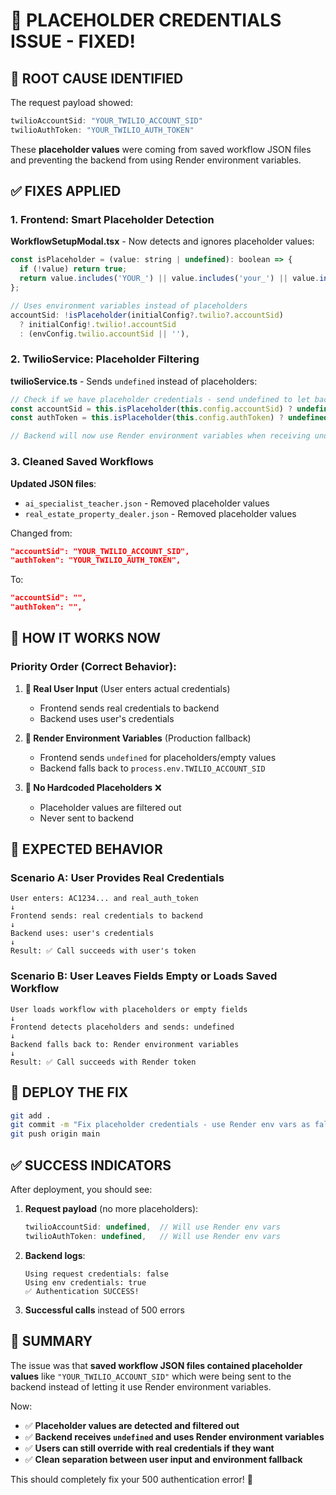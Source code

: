 # 🎯 PLACEHOLDER CREDENTIALS ISSUE - FIXED!

## **🚨 ROOT CAUSE IDENTIFIED**

The request payload showed:
```javascript
twilioAccountSid: "YOUR_TWILIO_ACCOUNT_SID"
twilioAuthToken: "YOUR_TWILIO_AUTH_TOKEN"
```

These **placeholder values** were coming from saved workflow JSON files and preventing the backend from using Render environment variables.

## **✅ FIXES APPLIED**

### **1. Frontend: Smart Placeholder Detection**

**WorkflowSetupModal.tsx** - Now detects and ignores placeholder values:
```javascript
const isPlaceholder = (value: string | undefined): boolean => {
  if (!value) return true;
  return value.includes('YOUR_') || value.includes('your_') || value.includes('_here');
};

// Uses environment variables instead of placeholders
accountSid: !isPlaceholder(initialConfig?.twilio?.accountSid) 
  ? initialConfig!.twilio!.accountSid 
  : (envConfig.twilio.accountSid || ''),
```

### **2. TwilioService: Placeholder Filtering**

**twilioService.ts** - Sends `undefined` instead of placeholders:
```javascript
// Check if we have placeholder credentials - send undefined to let backend use env vars
const accountSid = this.isPlaceholder(this.config.accountSid) ? undefined : this.config.accountSid;
const authToken = this.isPlaceholder(this.config.authToken) ? undefined : this.config.authToken;

// Backend will now use Render environment variables when receiving undefined
```

### **3. Cleaned Saved Workflows**

**Updated JSON files**:
- `ai_specialist_teacher.json` - Removed placeholder values
- `real_estate_property_dealer.json` - Removed placeholder values

Changed from:
```json
"accountSid": "YOUR_TWILIO_ACCOUNT_SID",
"authToken": "YOUR_TWILIO_AUTH_TOKEN",
```

To:
```json
"accountSid": "",
"authToken": "",
```

## **🎯 HOW IT WORKS NOW**

### **Priority Order (Correct Behavior):**

1. **🥇 Real User Input** (User enters actual credentials)
   - Frontend sends real credentials to backend
   - Backend uses user's credentials

2. **🥈 Render Environment Variables** (Production fallback)
   - Frontend sends `undefined` for placeholders/empty values
   - Backend falls back to `process.env.TWILIO_ACCOUNT_SID`

3. **🥉 No Hardcoded Placeholders** ❌
   - Placeholder values are filtered out
   - Never sent to backend

## **🧪 EXPECTED BEHAVIOR**

### **Scenario A: User Provides Real Credentials**
```
User enters: AC1234... and real_auth_token
↓
Frontend sends: real credentials to backend
↓
Backend uses: user's credentials
↓
Result: ✅ Call succeeds with user's token
```

### **Scenario B: User Leaves Fields Empty or Loads Saved Workflow**
```
User loads workflow with placeholders or empty fields
↓
Frontend detects placeholders and sends: undefined
↓
Backend falls back to: Render environment variables
↓
Result: ✅ Call succeeds with Render token
```

## **🚀 DEPLOY THE FIX**

```bash
git add .
git commit -m "Fix placeholder credentials - use Render env vars as fallback"
git push origin main
```

## **✅ SUCCESS INDICATORS**

After deployment, you should see:

1. **Request payload** (no more placeholders):
   ```javascript
   twilioAccountSid: undefined,  // Will use Render env vars
   twilioAuthToken: undefined,   // Will use Render env vars
   ```

2. **Backend logs**:
   ```
   Using request credentials: false
   Using env credentials: true
   ✅ Authentication SUCCESS!
   ```

3. **Successful calls** instead of 500 errors

## **🎯 SUMMARY**

The issue was that **saved workflow JSON files contained placeholder values** like `"YOUR_TWILIO_ACCOUNT_SID"` which were being sent to the backend instead of letting it use Render environment variables.

Now:
- ✅ **Placeholder values are detected and filtered out**
- ✅ **Backend receives `undefined` and uses Render environment variables**
- ✅ **Users can still override with real credentials if they want**
- ✅ **Clean separation between user input and environment fallback**

This should completely fix your 500 authentication error! 🚀
